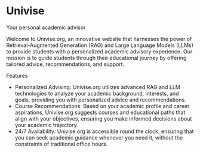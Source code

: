 # Univise
Your personal academic advisor

Welcome to Univise.org, an innovative website that harnesses the power of Retrieval-Augmented Generation (RAG) and Large Language Models (LLMs) to provide students with a personalized academic advisory experience. Our mission is to guide students through their educational journey by offering tailored advice, recommendations, and support.

Features
- Personalized Advising: Univise.org utilizes advanced RAG and LLM technologies to analyze your academic background, interests, and goals, providing you with personalized advice and recommendations.
- Course Recommendations: Based on your academic profile and career aspirations, Univise.org suggests courses and educational paths that align with your objectives, ensuring you make informed decisions about your academic trajectory.
- 24/7 Availability: Univise.org is accessible round the clock, ensuring that you can seek academic guidance whenever you need it, without the constraints of traditional office hours.
